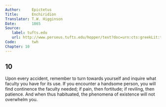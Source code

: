 ```yaml
---
Author:     Epictetus  
Title:      Enchiridion  
Translator: T.W. Higginson  
Date:       1865  
Source:
   label: tufts.edu
   url: http://www.perseus.tufts.edu/hopper/text?doc=urn:cts:greekLit:tlg0557.tlg002.perseus-eng2:1
Code:       twh  
Chapter: 10
---
```

##  10

Upon every accident, remember to turn towards yourself and inquire what faculty
you have for its use.  If you encounter a handsome person, you will find
continence the faculty needed; if pain, then fortitude; if reviling, then
patience. And when thus habituated, the phenomena of existence will not
overwhelm you.


